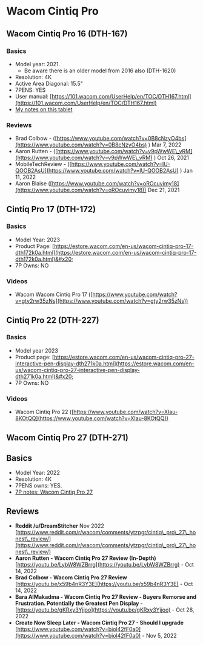 # Wacom Cintiq Pro

## Wacom Cintiq Pro 16 (DTH-167)

### Basics

* Model year: 2021.&#x20;
  * Be aware there is an older model from 2016 also (DTH-1620)
* Resolution: 4K
* Active Area Diagonal: 15.5"
* 7PENS: YES
* User manual: [https://101.wacom.com/UserHelp/en/TOC/DTH167.html](https://101.wacom.com/UserHelp/en/TOC/DTH167.html) &#x20;
* [My notes on this tablet](wacom-cintiq-pro-16-dth-167/7p-notes-wacom-cintiq-pro-16-dth-167.md)&#x20;

### Reviews

* Brad Colbow - ([https://www.youtube.com/watch?v=0B8cNzyO4bs](https://www.youtube.com/watch?v=0B8cNzyO4bs) ) Mar 7, 2022
* Aaron Rutten - ([https://www.youtube.com/watch?v=v9pWwWE\_vRM](https://www.youtube.com/watch?v=v9pWwWE\_vRM) ) Oct 26, 2021
* MobileTechReview - ([https://www.youtube.com/watch?v=IU-QOOB2AsU](https://www.youtube.com/watch?v=IU-QOOB2AsU) ) Jan 11, 2022
* Aaron Blaise ([https://www.youtube.com/watch?v=oROcuvimy18](https://www.youtube.com/watch?v=oROcuvimy18)) Dec 21, 2021

## Cintiq Pro 17 (DTH-172)

### Basics

* Model Year: 2023
* Product Page: [https://estore.wacom.com/en-us/wacom-cintiq-pro-17-dth172k0a.html](https://estore.wacom.com/en-us/wacom-cintiq-pro-17-dth172k0a.html)&#x20;
* 7P Owns: NO

### Videos

* Wacom Wacom Cintiq Pro 17 ([https://www.youtube.com/watch?v=gty2rw35zNs](https://www.youtube.com/watch?v=gty2rw35zNs))

## Cintiq Pro 22 (DTH-227)

### Basics

* Model year 2023
* Product page: [https://estore.wacom.com/en-us/wacom-cintiq-pro-27-interactive-pen-display-dth271k0a.html](https://estore.wacom.com/en-us/wacom-cintiq-pro-27-interactive-pen-display-dth271k0a.html)&#x20;
* 7P Owns: NO

### Videos

* Wacom Cintiq Pro 22 ([https://www.youtube.com/watch?v=XIau-8KOtQQ](https://www.youtube.com/watch?v=XIau-8KOtQQ))

## Wacom Cintiq Pro 27 (DTH-271)

## Basics

* Model Year: 2022
* Resolution: 4K
* 7PENS owns: YES.
* [7P notes: Wacom Cintiq Pro 27](wacom-cintiq-pro-27-dth-271/7p-notes-wacom-dth271.md)

## **Reviews**

* **Reddit /u/DreamStitcher** Nov 2022 [https://www.reddit.com/r/wacom/comments/ytzpgr/cintiq\_pro\_27\_honest\_review/](https://www.reddit.com/r/wacom/comments/ytzpgr/cintiq\_pro\_27\_honest\_review/)
* **Aaron Rutten - Wacom Cintiq Pro 27 Review (In-Depth)** [https://youtu.be/LybW8WZBrrg](https://youtu.be/LybW8WZBrrg) - Oct 14, 2022
* **Brad Colbow - Wacom Cintiq Pro 27 Review**  [https://youtu.be/x59b4nR3Y3E](https://youtu.be/x59b4nR3Y3E) - Oct 14, 2022
* **Bara AlMakadma - Wacom Cintiq Pro 27 Review - Buyers Remorse and Frustration. Potentially the Greatest Pen Display -** [https://youtu.be/gKRxy3Yjjoo](https://youtu.be/gKRxy3Yjjoo) - Oct 28, 2022
* **Create Now Sleep Later - Wacom Cintiq Pro 27 - Should I upgrade** [https://www.youtube.com/watch?v=biol42fF0a0](https://www.youtube.com/watch?v=biol42fF0a0) - Nov 5, 2022
